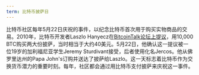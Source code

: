 ```yaml
---
term: 比特币披萨日
---
```


比特币社区每年5月22日庆祝的事件，以纪念比特币首次用于购买实物商品的交易。2010年，比特币开发者Laszlo Hanyecz在[BitcoinTalk论坛上提议](https://bitcointalk.org/index.php?topic=137.msg1141#msg1141)，用10,000 BTC购买两大份披萨，当时相当于大约40美元。5月22日，他确认这一提议被一位19岁的加利福尼亚学生Jeremy Sturdivant接受，后者使用化名Jercos。他从佛罗里达州的Papa John's订购并送达了披萨给Laszlo。这一天标志着比特币作为交换货币潜力的重要时刻。每年，社区都会通过用比特币支付披萨来庆祝这一事件。